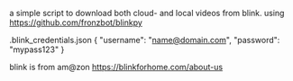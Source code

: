 a simple script to download both cloud- and local videos from blink.
using https://github.com/fronzbot/blinkpy

.blink_credentials.json
{
    "username": "name@domain.com",
    "password": "mypass123"
}

blink is from am@zon
https://blinkforhome.com/about-us

